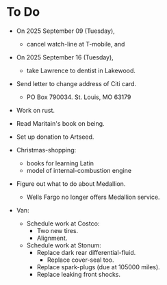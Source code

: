# To Do

- On 2025 September 09 (Tuesday),
  - cancel watch-line at T-mobile, and

- On 2025 September 16 (Tuesday),
  - take Lawrence to dentist in Lakewood.

- Send letter to change address of Citi
  card.
  - PO Box 790034. St. Louis, MO 63179

- Work on rust.

- Read Maritain's book on being.

- Set up donation to Artseed.

- Christmas-shopping:
  - books for learning Latin
  - model of internal-combustion engine

- Figure out what to do about Medallion.
  - Wells Fargo no longer offers Medallion
    service.

- Van:
  - Schedule work at Costco:
    - Two new tires.
    - Alignment.
  - Schedule work at Stonum:
    - Replace dark rear differential-fluid.
      - Replace cover-seal too.
    - Replace spark-plugs (due at 105000
      miles).
    - Replace leaking front shocks.

<!-- EOF -->
